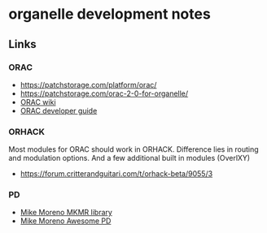 # organelle development notes

## Links

### ORAC

- https://patchstorage.com/platform/orac/
- https://patchstorage.com/orac-2-0-for-organelle/
- [ORAC wiki](https://github.com/TheTechnobear/Orac/wiki)
- [ORAC developer guide](https://forum.critterandguitari.com/t/orac-module-developers-guide/2744)


### ORHACK

Most modules for ORAC should work in ORHACK. Difference lies in routing and modulation options. And a few additional 
built in modules (OverlXY)

- https://forum.critterandguitari.com/t/orhack-beta/9055/3 


### PD

- [Mike Moreno MKMR library](https://github.com/MikeMorenoDSP/pd-mkmr)
- [Mike Moreno Awesome PD](https://github.com/MikeMorenoDSP/awesome-puredata)